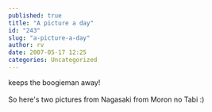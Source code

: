 ```yaml
---
published: true
title: "A picture a day"
id: "243"
slug: "a-picture-a-day"
author: rv
date: 2007-05-17 12:25
categories: Uncategorized
---
```

keeps the boogieman away!<br /><br />So here's two pictures from Nagasaki from Moron no Tabi :)<br /><br /><br /><a href="http://bp2.blogger.com/_RIq3e2nKDHo/RkxJ_aBTNxI/AAAAAAAAAV4/8uoYllnLfeg/s1600-h/Nagasaki.jpg"><img style="display:block;text-align:center;cursor:pointer;margin:0 auto 10px;" src="http://bp2.blogger.com/_RIq3e2nKDHo/RkxJ_aBTNxI/AAAAAAAAAV4/8uoYllnLfeg/s400/Nagasaki.jpg" alt="" border="0" /></a><br /><a href="http://bp2.blogger.com/_RIq3e2nKDHo/RkxJ_aBTNyI/AAAAAAAAAWA/s2m23CcIy_E/s1600-h/Nagsaki2.jpg"><img style="display:block;text-align:center;cursor:pointer;margin:0 auto 10px;" src="http://bp2.blogger.com/_RIq3e2nKDHo/RkxJ_aBTNyI/AAAAAAAAAWA/s2m23CcIy_E/s400/Nagsaki2.jpg" alt="" border="0" /></a>